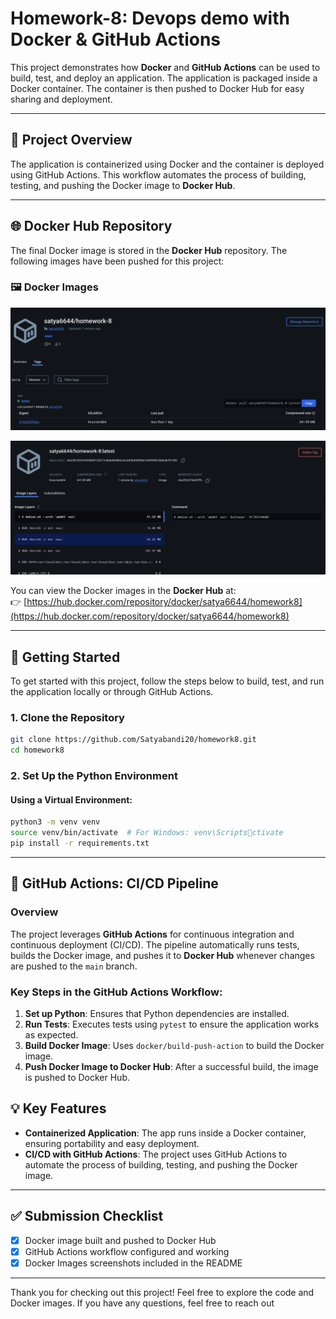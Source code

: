 
# Homework-8: Devops demo with Docker & GitHub Actions

This project demonstrates how **Docker** and **GitHub Actions** can be used to build, test, and deploy an application. The application is packaged inside a Docker container. The container is then pushed to Docker Hub for easy sharing and deployment.

---

## 🔗 Project Overview

The application is containerized using Docker and the container is deployed using GitHub Actions. This workflow automates the process of building, testing, and pushing the Docker image to **Docker Hub**.

---

## 🌐 Docker Hub Repository

The final Docker image is stored in the **Docker Hub** repository. The following images have been pushed for this project:

### 🖼️ Docker Images

![my_image](./pic1.png)

![my_image2](./pic2.png)

You can view the Docker images in the **Docker Hub** at:  
👉 [https://hub.docker.com/repository/docker/satya6644/homework8](https://hub.docker.com/repository/docker/satya6644/homework8)

---

## 🚀 Getting Started

To get started with this project, follow the steps below to build, test, and run the application locally or through GitHub Actions.

### 1. **Clone the Repository**

```bash
git clone https://github.com/Satyabandi20/homework8.git
cd homework8
```

### 2. **Set Up the Python Environment**

#### Using a Virtual Environment:
```bash
python3 -m venv venv
source venv/bin/activate  # For Windows: venv\Scriptsctivate
pip install -r requirements.txt
```

---

## 🔧 GitHub Actions: CI/CD Pipeline

### Overview

The project leverages **GitHub Actions** for continuous integration and continuous deployment (CI/CD). The pipeline automatically runs tests, builds the Docker image, and pushes it to **Docker Hub** whenever changes are pushed to the `main` branch.

### Key Steps in the GitHub Actions Workflow:
1. **Set up Python**: Ensures that Python dependencies are installed.
2. **Run Tests**: Executes tests using `pytest` to ensure the application works as expected.
3. **Build Docker Image**: Uses `docker/build-push-action` to build the Docker image.
4. **Push Docker Image to Docker Hub**: After a successful build, the image is pushed to Docker Hub.


## 💡 Key Features

- **Containerized Application**: The app runs inside a Docker container, ensuring portability and easy deployment.
- **CI/CD with GitHub Actions**: The project uses GitHub Actions to automate the process of building, testing, and pushing the Docker image.

---

## ✅ Submission Checklist

- [x] Docker image built and pushed to Docker Hub
- [x] GitHub Actions workflow configured and working
- [x] Docker Images screenshots included in the README

---

Thank you for checking out this project! Feel free to explore the code and Docker images. If you have any questions, feel free to reach out

